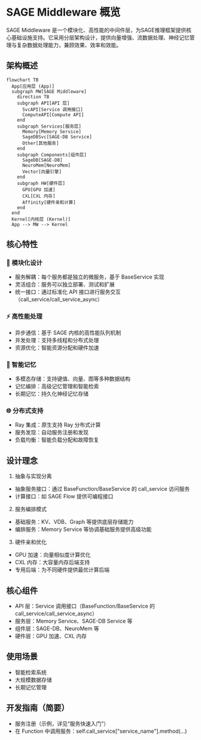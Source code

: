 # SAGE Middleware 概览

SAGE Middleware 是一个模块化、高性能的中间件层，为SAGE推理框架提供核心基础设施支持。它采用分层架构设计，提供向量增强、流数据处理、神经记忆管理与复杂数据处理能力，兼顾效果、效率和效能。

## 架构概述

```mermaid
flowchart TB
  App[应用层 (App)]
  subgraph MW[SAGE Middleware]
    direction TB
    subgraph API[API 层]
      SvcAPI[Service 调用接口]
      ComputeAPI[Compute API]
    end
    subgraph Services[服务层]
      Memory[Memory Service]
      SageDBSvc[SAGE-DB Service]
      Other[其他服务]
    end
    subgraph Components[组件层]
      SageDB[SAGE-DB]
      NeuroMem[NeuroMem]
      Vector[向量引擎]
    end
    subgraph HW[硬件层]
      GPU[GPU 加速]
      CXL[CXL 内存]
      Affinity[硬件亲和计算]
    end
  end
  Kernel[内核层 (Kernel)]
  App --> MW --> Kernel
```

## 核心特性

### 🔌 模块化设计
- 服务解耦：每个服务都是独立的微服务，基于 BaseService 实现
- 灵活组合：服务可以独立部署、测试和扩展
- 统一接口：通过标准化 API 接口进行服务交互（call_service/call_service_async）

### ⚡ 高性能处理
- 异步通信：基于 SAGE 内核的高性能队列机制
- 并发处理：支持多线程和分布式处理
- 资源优化：智能资源分配和硬件加速

### 🧠 智能记忆
- 多模态存储：支持键值、向量、图等多种数据结构
- 记忆编排：高级记忆管理和智能检索
- 长期记忆：持久化神经记忆存储

### 🌐 分布式支持
- Ray 集成：原生支持 Ray 分布式计算
- 服务发现：自动服务注册和发现
- 负载均衡：智能负载分配和故障恢复

## 设计理念

1) 抽象与实现分离
- 抽象服务接口：通过 BaseFunction/BaseService 的 call_service 访问服务
- 计算接口：如 SAGE Flow 提供可编程接口

2) 服务编排模式
- 基础服务：KV、VDB、Graph 等提供底层存储能力
- 编排服务：Memory Service 等协调基础服务提供高级功能

3) 硬件亲和优化
- GPU 加速：向量相似度计算优化
- CXL 内存：大容量内存后端支持
- 专用后端：为不同硬件提供最优计算后端

## 核心组件

- API 层：Service 调用接口（BaseFunction/BaseService 的 call_service/call_service_async）
- 服务层：Memory Service、SAGE-DB Service 等
- 组件层：SAGE-DB、NeuroMem 等
- 硬件层：GPU 加速、CXL 内存

## 使用场景

- 智能检索系统
- 大规模数据存储
- 长期记忆管理

## 开发指南（简要）

- 服务注册（示例，详见“服务快速入门”）
- 在 Function 中调用服务：self.call_service["service_name"].method(...)
